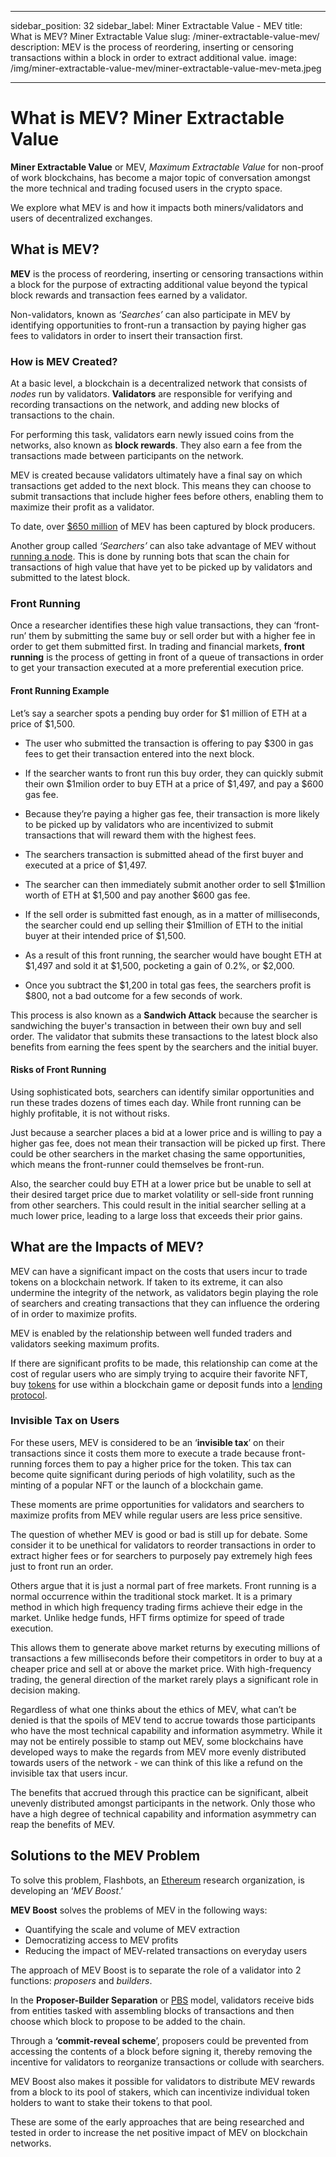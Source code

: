 ﻿---

sidebar_position: 32
sidebar_label: Miner Extractable Value - MEV
title: What is MEV? Miner Extractable Value
slug: /miner-extractable-value-mev/
description: MEV is the process of reordering, inserting or censoring transactions within a block in order to extract additional value.
image: /img/miner-extractable-value-mev/miner-extractable-value-mev-meta.jpeg

---

# What is MEV? Miner Extractable Value

**Miner Extractable Value** or MEV, _Maximum Extractable Value_ for non-proof of work blockchains, has become a major topic of conversation amongst the more technical and trading focused users in the crypto space. 

We explore what MEV is and how it impacts both miners/validators and users of decentralized exchanges. 

## What is MEV?

**MEV** is the process of reordering, inserting or censoring transactions within a block for the purpose of extracting additional value beyond the typical block rewards and transaction fees earned by a validator.

Non-validators, known as _‘Searches’_ can also participate in MEV by identifying opportunities to front-run a transaction by paying higher gas fees to validators in order to insert their transaction first. 

### How is MEV Created? 

At a basic level, a blockchain is a decentralized network that consists of _nodes_ run by validators. **Validators** are responsible for verifying and recording transactions on the network, and adding new blocks of transactions to the chain.

For performing this task, validators earn newly issued coins from the networks, also known as **block rewards**. They also earn a fee from the transactions made between participants on the network.

MEV is created because validators ultimately have a final say on which transactions get added to the next block. This means they can choose to submit transactions that include higher fees before others, enabling them to maximize their profit as a validator.

To date, over [$650 million](https://cointelegraph.com/news/new-oracle-system-to-help-dapps-retrieve-millions-lost-to-mev) of MEV has been captured by block producers. 

Another group called _‘Searchers’_ can also take advantage of MEV without [running a node](https://www.horizen.io/academy/nodes/). This is done by running bots that scan the chain for transactions of high value that have yet to be picked up by validators and submitted to the latest block. 

### Front Running

Once a researcher identifies these high value transactions, they can ‘front-run’ them by submitting the same buy or sell order but with a higher fee in order to get them submitted first. In trading and financial markets, **front running** is the process of getting in front of a queue of transactions in order to get your transaction executed at a more preferential execution price.

#### Front Running Example

Let’s say a searcher spots a pending buy order for $1 million of ETH at a price of $1,500.

- The user who submitted the transaction is offering to pay $300 in gas fees to get their transaction entered into the next block. 

- If the searcher wants to front run this buy order, they can quickly submit their own $1milion order to buy ETH at a price of $1,497, and pay a $600 gas fee. 

- Because they’re paying a higher gas fee, their transaction is more likely to be picked up by validators who are incentivized to submit transactions that will reward them with the highest fees. 

- The searchers transaction is submitted ahead of the first buyer and executed at a price of $1,497. 

- The searcher can then immediately submit another order to sell $1million worth of ETH at $1,500 and pay another $600 gas fee. 

- If the sell order is submitted fast enough, as in a matter of milliseconds, the searcher could end up selling their $1million of ETH to the initial buyer at their intended price of $1,500. 

- As a result of this front running, the searcher would have bought ETH at $1,497 and sold it at $1,500, pocketing a gain of 0.2%, or $2,000. 

- Once you subtract the $1,200 in total gas fees, the searchers profit is $800, not a bad outcome for a few seconds of work.

This process is also known as a **Sandwich Attack** because the searcher is sandwiching the buyer's transaction in between their own buy and sell order. The validator that submits these transactions to the latest block also benefits from earning the fees spent by the searchers and the initial buyer. 

#### Risks of Front Running

Using sophisticated bots, searchers can identify similar opportunities and run these trades dozens of times each day. While front running can be highly profitable, it is not without risks. 

Just because a searcher places a bid at a lower price and is willing to pay a higher gas fee, does not mean their transaction will be picked up first. There could be other searchers in the market chasing the same opportunities, which means the front-runner could themselves be front-run. 

Also, the searcher could buy ETH at a lower price but be unable to sell at their desired target price due to market volatility or sell-side front running from other searchers. This could result in the initial searcher selling at a much lower price, leading to a large loss that exceeds their prior gains. 

## What are the Impacts of MEV? 

MEV can have a significant impact on the costs that users incur to trade tokens on a blockchain network. If taken to its extreme, it can also undermine the integrity of the network, as validators begin playing the role of searchers and creating transactions that they can influence the ordering of in order to maximize profits. 

MEV is enabled by the relationship between well funded traders and validators seeking maximum profits. 

If there are significant profits to be made, this relationship can come at the cost of regular users who are simply trying to acquire their favorite NFT, buy [tokens](https://www.horizen.io/academy/what-is-a-token/) for use within a blockchain game or deposit funds into a [lending protocol](https://www.horizen.io/academy/crypto-lending/).

### Invisible Tax on Users

For these users, MEV is considered to be an ‘**invisible tax**’ on their transactions since it costs them more to execute a trade because front-running forces them to pay a higher price for the token. This tax can become quite significant during periods of high volatility, such as the minting of a popular NFT or the launch of a blockchain game. 

These moments are prime opportunities for validators and searchers to maximize profits from MEV while regular users are less price sensitive. 

The question of whether MEV is good or bad is still up for debate. Some consider it to be unethical for validators to reorder transactions in order to extract higher fees or for searchers to purposely pay extremely high fees just to front run an order. 

Others argue that it is just a normal part of free markets. Front running is a normal occurrence within the traditional stock market. It is a primary method in which high frequency trading firms achieve their edge in the market. Unlike hedge funds, HFT firms optimize for speed of trade execution. 

This allows them to generate above market returns by executing millions of transactions a few milliseconds before their competitors in order to buy at a cheaper price and sell at or above the market price. With high-frequency trading, the general direction of the market rarely plays a significant role in decision making. 

Regardless of what one thinks about the ethics of MEV, what can’t be denied is that the spoils of MEV tend to accrue towards those participants who have the most technical capability and information asymmetry. While it may not be entirely possible to stamp out MEV, some blockchains have developed ways to make the regards from MEV more evenly distributed towards users of the network - we can think of this like a refund on the invisible tax that users incur.

The benefits that accrued through this practice can be significant, albeit unevenly distributed amongst participants in the network. Only those who have a high degree of technical capability and information asymmetry can reap the benefits of MEV. 

## Solutions to the MEV Problem

To solve this problem, Flashbots, an [Ethereum](https://www.horizen.io/academy/ethereum-glossary/) research organization, is developing an ‘_MEV Boost_.’

**MEV Boost** solves the problems of MEV in the following ways:

* Quantifying the scale and volume of MEV extraction
* Democratizing access to MEV profits 
* Reducing the impact of MEV-related transactions on everyday users

The approach of MEV Boost is to separate the role of a validator into 2 functions: *proposers* and *builders*. 

In the **Proposer-Builder Separation** or [PBS](https://www.alchemy.com/overviews/mev-boost) model, validators receive bids from entities tasked with assembling blocks of transactions and then choose which block to propose to be added to the chain. 

Through a **‘commit-reveal scheme**’, proposers could be prevented from accessing the contents of a block before signing it, thereby removing the incentive for validators to reorganize transactions or collude with searchers. 

MEV Boost also makes it possible for validators to distribute MEV rewards from a block to its pool of stakers, which can incentivize individual token holders to want to stake their tokens to that pool.

These are some of the early approaches that are being researched and tested in order to increase the net positive impact of MEV on blockchain networks. 


